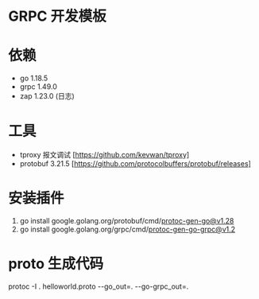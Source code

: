 # GRPC 开发模板

# 依赖
* go 1.18.5
* grpc 1.49.0
* zap 1.23.0 (日志)
# 工具
* tproxy 报文调试 [https://github.com/kevwan/tproxy]
* protobuf 3.21.5 [https://github.com/protocolbuffers/protobuf/releases]


# 安装插件
1. go install google.golang.org/protobuf/cmd/protoc-gen-go@v1.28
2. go install google.golang.org/grpc/cmd/protoc-gen-go-grpc@v1.2

# proto 生成代码
protoc -I . helloworld.proto --go_out=. --go-grpc_out=. 